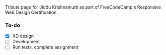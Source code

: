 Tribute page for Jiddu Krishnamurti as part of FreeCodeCamp's Responsive Web Design Certification.

### To-do
- [x] XD design
- [ ] Development
- [ ] Run tests, complete assignment